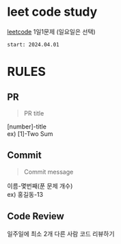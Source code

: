 # leet code study
[leetcode](https://leetcode.com/problemset/algorithms/?difficulty=EASY)
1일1문제 (일요일은 선택) <br/>
~~~
start: 2024.04.01
~~~
# RULES
## PR
> PR title <br/>

[number]-title <br/>
ex) [1]-Two Sum <br/>

## Commit
> Commit message

이름-몇번째(푼 문제 개수) <br/>
ex) 홍길동-13

## Code Review
일주일에 최소 2개 다른 사람 코드 리뷰하기
